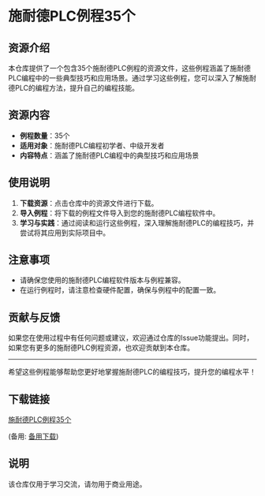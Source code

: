 # 施耐德PLC例程35个

## 资源介绍

本仓库提供了一个包含35个施耐德PLC例程的资源文件，这些例程涵盖了施耐德PLC编程中的一些典型技巧和应用场景。通过学习这些例程，您可以深入了解施耐德PLC的编程方法，提升自己的编程技能。

## 资源内容

- **例程数量**：35个
- **适用对象**：施耐德PLC编程初学者、中级开发者
- **内容特点**：涵盖了施耐德PLC编程中的典型技巧和应用场景

## 使用说明

1. **下载资源**：点击仓库中的资源文件进行下载。
2. **导入例程**：将下载的例程文件导入到您的施耐德PLC编程软件中。
3. **学习与实践**：通过阅读和运行这些例程，深入理解施耐德PLC的编程技巧，并尝试将其应用到实际项目中。

## 注意事项

- 请确保您使用的施耐德PLC编程软件版本与例程兼容。
- 在运行例程时，请注意检查硬件配置，确保与例程中的配置一致。

## 贡献与反馈

如果您在使用过程中有任何问题或建议，欢迎通过仓库的Issue功能提出。同时，如果您有更多的施耐德PLC例程资源，也欢迎贡献到本仓库。

---

希望这些例程能够帮助您更好地掌握施耐德PLC的编程技巧，提升您的编程水平！

## 下载链接
[施耐德PLC例程35个]() 

(备用: [备用下载](https://pan.baidu.com/s/1VfTymA1ZB4dYKE04EZ2qbg?pwd=1234))

## 说明

该仓库仅用于学习交流，请勿用于商业用途。
